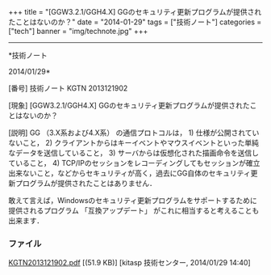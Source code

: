 ﻿+++
title = "[GGW3.2.1/GGH4.X] GGのセキュリティ更新プログラムが提供されたことはないのか？"
date = "2014-01-29"
tags = ["技術ノート"]
categories = ["tech"]
banner = "img/technote.jpg"
+++

-----------------------------------------------------------------------------------------------------------------------------

*技術ノート

2014/01/29*


[番号]
技術ノート KGTN 2013121902

[現象]
[GGW3.2.1/GGH4.X]
GGのセキュリティ更新プログラムが提供されたことはないのか？

[説明]
GG （3.X系および4.X系） の通信プロトコルは， 1)
仕様が公開されていないこと， 2)
クライアントからはキーイベントやマウスイベントといった単純なデータを送信していること，
3) サーバからは仮想化された描画命令を送信していること， 4)
TCP/IPのセッションをレコーディングしてもセッションが確立出来ないこと，などからセキュリティが高く，過去にGG自体のセキュリティ更新プログラムが提供されたことはありません．

敢えて言えば，Windowsのセキュリティ更新プログラムをサポートするために提供されるプログラム
「互換アップデート」 がこれに相当すると考えることも出来ます．


### ファイル

 
 


[KGTN2013121902.pdf](http://techreport.kitasp.net/attachments/download/1462/KGTN2013121902.pdf)
 [(51.9 KB)] [kitasp 技術センター, 2014/01/29
14:40]


 


 

